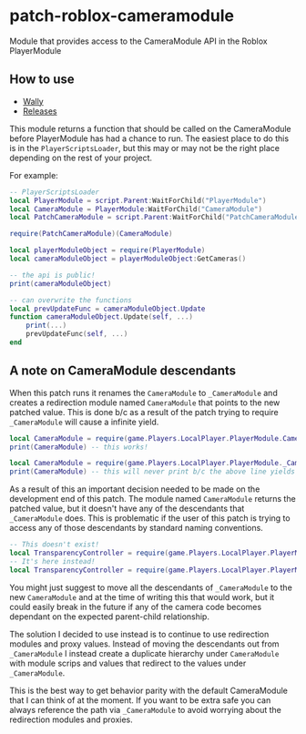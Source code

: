 # patch-roblox-cameramodule
Module that provides access to the CameraModule API in the Roblox PlayerModule

## How to use
* [Wally](https://wally.run/package/egomoose/patch-cameramodule)
* [Releases](https://github.com/EgoMoose/patch-roblox-cameramodule/releases)

This module returns a function that should be called on the CameraModule before PlayerModule has had a chance to run. The easiest place to do this is in the `PlayerScriptsLoader`, but this may or may not be the right place depending on the rest of your project.

For example:

```Lua
-- PlayerScriptsLoader
local PlayerModule = script.Parent:WaitForChild("PlayerModule")
local CameraModule = PlayerModule:WaitForChild("CameraModule")
local PatchCameraModule = script.Parent:WaitForChild("PatchCameraModule")

require(PatchCameraModule)(CameraModule)

local playerModuleObject = require(PlayerModule)
local cameraModuleObject = playerModuleObject:GetCameras()

-- the api is public!
print(cameraModuleObject)

-- can overwrite the functions
local prevUpdateFunc = cameraModuleObject.Update
function cameraModuleObject.Update(self, ...)
	print(...)
	prevUpdateFunc(self, ...)
end
```

## A note on CameraModule descendants
When this patch runs it renames the `CameraModule` to `_CameraModule` and creates a redirection module named `CameraModule` that points to the new patched value. This is done b/c as a result of the patch trying to require `_CameraModule` will cause a infinite yield.

```Lua
local CameraModule = require(game.Players.LocalPlayer.PlayerModule.CameraModule)
print(CameraModule) -- this works!

local CameraModule = require(game.Players.LocalPlayer.PlayerModule._CameraModule)
print(CameraModule) -- this will never print b/c the above line yields forever!
```

As a result of this an important decision needed to be made on the development end of this patch. The module named `CameraModule` returns the patched value, but it doesn't have any of the descendants that `_CameraModule` does. This is problematic if the user of this patch is trying to access any of those descendants by standard naming conventions.

```Lua
-- This doesn't exist!
local TransparencyController = require(game.Players.LocalPlayer.PlayerModule.CameraModule.TransparencyController)
-- It's here instead!
local TransparencyController = require(game.Players.LocalPlayer.PlayerModule._CameraModule.TransparencyController)
```

You might just suggest to move all the descendants of `_CameraModule` to the new `CameraModule` and at the time of writing this that would work, but it could easily break in the future if any of the camera code becomes dependant on the expected parent-child relationship.

The solution I decided to use instead is to continue to use redirection modules and proxy values. Instead of moving the descendants out from `_CameraModule` I instead create a duplicate hierarchy under `CameraModule` with module scrips and values that redirect to the values under `_CameraModule`.

This is the best way to get behavior parity with the default CameraModule that I can think of at the moment. If you want to be extra safe you can always reference the path via `_CameraModule` to avoid worrying about the redirection modules and proxies.